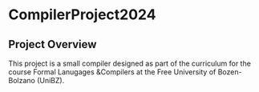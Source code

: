 # CompilerProject2024

## Project Overview
This project is a small compiler designed as part of the curriculum for the course Formal Lanugages &Compilers at the Free University of Bozen-Bolzano (UniBZ). 
